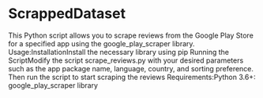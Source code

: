 # ScrappedDataset
This Python script allows you to scrape reviews from the Google Play Store for a specified app using the google_play_scraper library.
Usage:InstallationInstall the necessary library using pip
Running the ScriptModify the script scrape_reviews.py with your desired parameters such as the app package name, language, country, and sorting preference. Then run the script to start scraping the reviews
Requirements:Python 3.6+: google_play_scraper library
